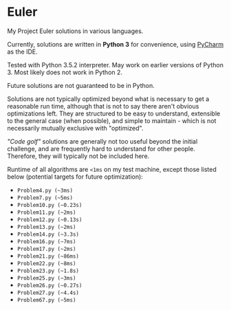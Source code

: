 # Euler
My Project Euler solutions in various languages. 

Currently, solutions are written in **Python 3** for convenience, using [PyCharm](https://www.jetbrains.com/pycharm/) as the IDE.

Tested with Python 3.5.2 interpreter. May work on earlier versions of Python 3. Most likely does not work in Python 2.

Future solutions are not guaranteed to be in Python. 

Solutions are not typically optimized beyond what is necessary to get a reasonable run time, although that is not to say there aren't obvious optimizations left. They are structured to be easy to understand, extensible to the general case (when possible), and simple to maintain - which is not necessarily mutually exclusive with "optimized".
 
_"Code golf"_ solutions are generally not too useful beyond the initial challenge, and are frequently hard to understand for other people. Therefore, they will typically not be included here. 

Runtime of all algorithms are `<1ms` on my test machine, except those listed below (potential targets for future optimization):

* `Problem4.py (~3ms)`
* `Problem7.py (~5ms)`
* `Problem10.py (~0.23s)`
* `Problem11.py (~2ms)`
* `Problem12.py (~0.13s)`
* `Problem13.py (~2ms)`
* `Problem14.py (~3.3s)`
* `Problem16.py (~7ms)`
* `Problem17.py (~2ms)`
* `Problem21.py (~86ms)`
* `Problem22.py (~8ms)`
* `Problem23.py (~1.8s)`
* `Problem25.py (~3ms)`
* `Problem26.py (~0.27s)`
* `Problem27.py (~4.4s)`
* `Problem67.py (~5ms)`
